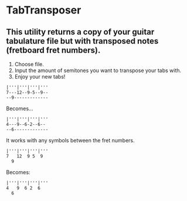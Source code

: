 # TabTransposer
## This utility returns a copy of your guitar tabulature file but with transposed notes (fretboard fret numbers).

1. Choose file.
2. Input the amount of semitones you want to transpose your tabs with.
3. Enjoy your new tabs!

```
|'''|'''|'''|'''
7---12--9-5--9--
--9-------------
```

Becomes...

```
|'''|'''|'''|'''
4---9--6-2--6--
--6-------------
```

It works with any symbols between the fret numbers.

```
|'''|'''|'''|'''
7   12  9 5  9  
  9            
```

Becomes:

```
|'''|'''|'''|'''
4   9  6 2  6  
  6          
```